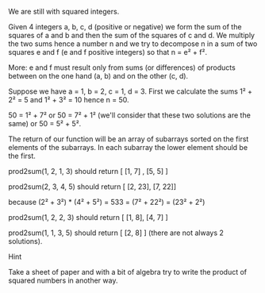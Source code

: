 We are still with squared integers.

Given 4 integers a, b, c, d (positive or negative) we form the sum of the squares of a and b and then the sum of the squares of c and d. We multiply the two sums hence a number n and we try to decompose n in a sum of two squares e and f (e and f positive integers) so that n = e² + f².

More: e and f must result only from sums (or differences) of products between on the one hand (a, b) and on the other (c, d).

Suppose we have a = 1, b = 2, c = 1, d = 3. First we calculate the sums 1² + 2² = 5 and 1² + 3² = 10 hence n = 50.

50 = 1² + 7² or 50 = 7² + 1² (we'll consider that these two solutions are the same) or 50 = 5² + 5².

The return of our function will be an array of subarrays sorted on the first elements of the subarrays. In each subarray the lower element should be the first.

prod2sum(1, 2, 1, 3) should return [ [1, 7] , [5, 5] ]

prod2sum(2, 3, 4, 5) should return [ [2, 23], [7, 22]]

because (2² + 3²) * (4² + 5²) = 533 = (7² + 22²) = (23² + 2²)

prod2sum(1, 2, 2, 3) should return [ [1, 8], [4, 7] ]

prod2sum(1, 1, 3, 5) should return [ [2, 8] ] (there are not always 2 solutions).

Hint

Take a sheet of paper and with a bit of algebra try to write the product of squared numbers in another way.
